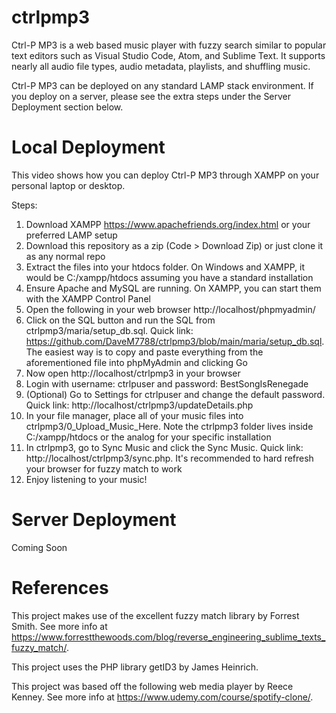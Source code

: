 # ctrlpmp3
 
Ctrl-P MP3 is a web based music player with fuzzy search similar to popular text editors such as Visual Studio Code, Atom, and Sublime Text. It supports nearly all audio file types, audio metadata, playlists, and shuffling music. 

Ctrl-P MP3 can be deployed on any standard LAMP stack environment. If you deploy on a server, please see the extra steps under the Server Deployment section below.

# Local Deployment
This video shows how you can deploy Ctrl-P MP3 through XAMPP on your personal laptop or desktop.

Steps:
1. Download XAMPP https://www.apachefriends.org/index.html or your preferred LAMP setup
2. Download this repository as a zip (Code > Download Zip) or just clone it as any normal repo
3. Extract the files into your htdocs folder. On Windows and XAMPP, it would be C:/xampp/htdocs assuming you have a standard installation
4. Ensure Apache and MySQL are running. On XAMPP, you can start them with the XAMPP Control Panel
5. Open the following in your web browser http://localhost/phpmyadmin/
6. Click on the SQL button and run the SQL from ctrlpmp3/maria/setup_db.sql. Quick link: https://github.com/DaveM7788/ctrlpmp3/blob/main/maria/setup_db.sql. The easiest way is to copy and paste everything from the aforementioned file into phpMyAdmin and clicking Go
7. Now open http://localhost/ctrlpmp3 in your browser
8. Login with username: ctrlpuser and password: BestSongIsRenegade
9. (Optional) Go to Settings for ctrlpuser and change the default password. Quick link: http://localhost/ctrlpmp3/updateDetails.php
10. In your file manager, place all of your music files into ctrlpmp3/0_Upload_Music_Here. Note the ctrlpmp3 folder lives inside C:/xampp/htdocs or the analog for your specific installation
11. In ctrlpmp3, go to Sync Music and click the Sync Music. Quick link: http://localhost/ctrlpmp3/sync.php. It's recommended to hard refresh your browser for fuzzy match to work
12. Enjoy listening to your music!

# Server Deployment
Coming Soon

# References
This project makes use of the excellent fuzzy match library by Forrest Smith. See more info at https://www.forrestthewoods.com/blog/reverse_engineering_sublime_texts_fuzzy_match/.

This project uses the PHP library getID3 by James Heinrich.

This project was based off the following web media player by Reece Kenney. See more info at https://www.udemy.com/course/spotify-clone/.

